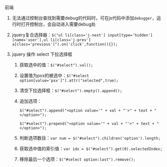 前端

1. 无法通过控制台查找到需要debug的代码时，可在js代码中添加```debugger```，运行时打开控制台，会自动进入需要debug处

2. jquery复合选择器：```$("ul li[class='j-next'] input[type='hidden'][name='user'],ul li[class='j-prev'] a[class='previous']").on('click',function(){});```

3. jquery 操作 select 下拉选择框

   1. 获取选中的值：```$("#select").val();```

   2. 设置值为pxx的被选中：```$("#select option[value='pxx']").attr("selected",true);```

   3. 清空下拉选择框：```$("#select").empty().append();```

   4. 追加选项：

      ```$("#select").append("<option value='" + val + "'>" + text + "</option>");```

      ```$("#select").prepend("<option value='" + val + "'>" + text + "</option>");```

   5. 判断选项数目：```var num = $("#select").children('option').length;```

   6. 获取选中值的索引值：```var idx = $("#select").get(0).selectedIndex;```

   7. 移除最后一个选项：```$("#select option:last").remove();```

      